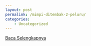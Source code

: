 ```yaml
---
layout: post
permalink: /mimpi-ditembak-2-peluru/
categories:
    - Uncategorized
---
```


[Baca Selengkapnya](/10)